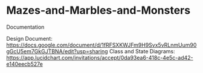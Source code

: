 # Mazes-and-Marbles-and-Monsters

Documentation

Design Document:
https://docs.google.com/document/d/1fRFSXKWJFm9H9Svx5vRLnmUum90gGcU5em7GkGJTBNA/edit?usp=sharing
Class and State Diagrams:
https://app.lucidchart.com/invitations/accept/0da93ea6-418c-4e5c-ad42-e140eecb527e
